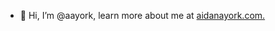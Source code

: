 - 👋 Hi, I’m @aayork, learn more about me at [aidanayork.com.](https://www.aidanayork.com/)

<!---
aayork/aayork is a ✨ special ✨ repository because its `README.md` (this file) appears on your GitHub profile.
You can click the Preview link to take a look at your changes.
--->
